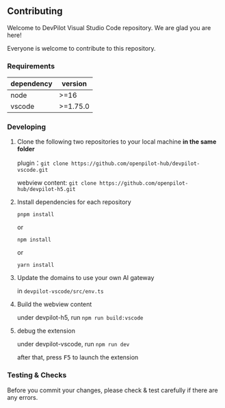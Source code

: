 ## Contributing

Welcome to DevPilot Visual Studio Code repository. We are glad you are here!

Everyone is welcome to contribute to this repository.

### Requirements

| dependency | version  |
| ---------- | -------- |
| node       | >=16     |
| vscode     | >=1.75.0 |

### Developing

1. Clone the following two repositories to your local machine **in the same folder**

   plugin：`git clone https://github.com/openpilot-hub/devpilot-vscode.git`

   webview content: `git clone https://github.com/openpilot-hub/devpilot-h5.git`

2. Install dependencies for each repository

   `pnpm install`

   or

   `npm install`

   or

   `yarn install`

3. Update the domains to use your own AI gateway

   in `devpilot-vscode/src/env.ts`

4. Build the webview content

   under devpilot-h5, run `npm run build:vscode`

5. debug the extension

   under devpilot-vscode, run `npm run dev`

   after that, press <kbd>F5</kbd> to launch the extension

### Testing & Checks

Before you commit your changes, please check & test carefully if there are any errors.
